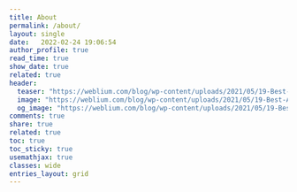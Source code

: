```yaml
---
title: About
permalink: /about/
layout: single
date:   2022-02-24 19:06:54
author_profile: true
read_time: true
show_date: true
related: true
header:
  teaser: "https://weblium.com/blog/wp-content/uploads/2021/05/19-Best-About-Me-Page-Examples-and-How-to-Write-a-Killer-About-Me-Page-1-1-1.png"
  image: "https://weblium.com/blog/wp-content/uploads/2021/05/19-Best-About-Me-Page-Examples-and-How-to-Write-a-Killer-About-Me-Page-1-1-1.png"
  og_image: "https://weblium.com/blog/wp-content/uploads/2021/05/19-Best-About-Me-Page-Examples-and-How-to-Write-a-Killer-About-Me-Page-1-1-1.png"
comments: true
share: true
related: true
toc: true
toc_sticky: true
usemathjax: true
classes: wide
entries_layout: grid
---
```

